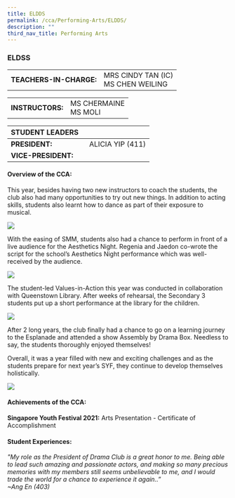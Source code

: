 ```yaml
---
title: ELDDS
permalink: /cca/Performing-Arts/ELDDS/
description: ""
third_nav_title: Performing Arts
---
```

### ELDSS

|  	|  	|
|---	|---	|
| **TEACHERS-IN-CHARGE:** 	| MRS CINDY TAN (IC) <br> MS CHEN WEILING 	|

|  	|  	|
|---	|---	|
| **INSTRUCTORS:** 	| MS CHERMAINE<br>MS MOLI 	|

| STUDENT LEADERS 	|  	|
|---	|---	|
| **PRESIDENT:** 	|   ALICIA YIP  (411)	|
| **VICE-PRESIDENT:** 	|  	| 


#### Overview of the CCA:

This year, besides having two new instructors to coach the students, the club also had many opportunities to try out new things. In addition to acting skills, students also learnt how to dance as part of their exposure to musical.<br>

<img src="https://drive.google.com/uc?export=view&id=1oTDbtEnnYvK2n_yeCiVg4mBS7igDd6zQ">

With the easing of SMM, students also had a chance to perform in front of a live audience for the Aesthetics Night. Regenia and Jaedon co-wrote the script for the school’s Aesthetics Night performance which was well-received by the audience.<br>

<img src="https://drive.google.com/uc?export=view&id=1Tmzt2ABrZeb15o6pN0VFTNwftidOM1Ef">


The student-led Values-in-Action this year was conducted in collaboration with Queenstown Library. After weeks of rehearsal, the Secondary 3 students put up a short performance at the library for the children.

<img src="https://drive.google.com/uc?export=view&id=13gn-1g6NLb_wzU3FTEPeir6QEKKrZxcQ">


After 2 long years, the club finally had a chance to go on a learning journey to the Esplanade and attended a show Assembly by Drama Box. Needless to say, the students thoroughly enjoyed themselves!

Overall, it was a year filled with new and exciting challenges and as the students prepare for next year’s SYF, they continue to develop themselves holistically.

<img src="https://drive.google.com/uc?export=view&id=1dcwHuBGYvSw29rasxzZ8a8W0mlcN-xKO">


#### Achievements of the CCA:

**Singapore Youth Festival 2021:** Arts Presentation - Certificate of Accomplishment
  

#### Student Experiences:

*"My role as the President of Drama Club is a great honor to me. Being able to lead such amazing and passionate actors, and making so many precious memories with my members still seems unbelievable to me, and I would trade the world for a chance to experience it again..”
<br>~Ang En (403)*